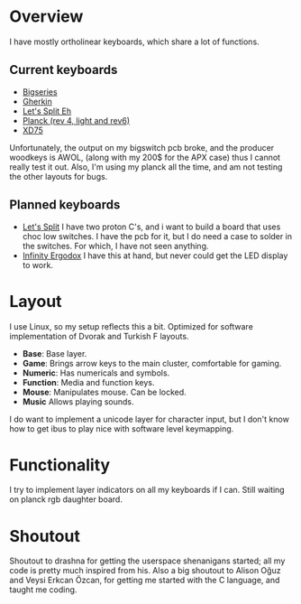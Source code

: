 # Overview

I have mostly ortholinear keyboards, which share a lot of functions.

## Current keyboards

* [Bigseries](../../keyboards/bigseries/1key/keymaps/bbaserdem)
* [Gherkin](../../keyboards/40percentclub/gherkin/keymaps/bbaserdem)
* [Let's Split Eh](../../keyboards/lets_split_eh/keymaps/bbaserdem)
* [Planck (rev 4, light and rev6)](../../keyboards/planck/keymaps/bbaserdem)
* [XD75](../../keyboards/xd75/keymaps/bbaserdem)

Unfortunately, the output on my bigswitch pcb broke,
and the producer woodkeys is AWOL, (along with my 200$ for the APX case)
thus I cannot really test it out.
Also, I'm using my planck all the time,
and am not testing the other layouts for bugs.

## Planned keyboards

* [Let's Split](../../keyboards/lets_split/keymaps/bbaserdem)
I have two proton C's, and i want to build a board that uses choc low switches.
I have the pcb for it, but I do need a case to solder in the switches.
For which, I have not seen anything.
* [Infinity Ergodox](../../keyboards/ergodox_infinity/keymaps/bbaserdem)
I have this at hand, but never could get the LED display to work.


# Layout

I use Linux, so my setup reflects this a bit.
Optimized for software implementation of Dvorak and Turkish F layouts.

* **Base**: Base layer.
* **Game**: Brings arrow keys to the main cluster, comfortable for gaming.
* **Numeric**: Has numericals and symbols.
* **Function**: Media and function keys.
* **Mouse**: Manipulates mouse. Can be locked.
* **Music** Allows playing sounds.

I do want to implement a unicode layer for character input,
but I don't know how to get ibus to play nice with software level keymapping.

# Functionality

I try to implement layer indicators on all my keyboards if I can.
Still waiting on planck rgb daughter board.

# Shoutout

Shoutout to drashna for getting the userspace shenanigans started;
all my code is pretty much inspired from his.
Also a big shoutout to Alison Oğuz and Veysi Erkcan Özcan,
for getting me started with the C language,
and taught me coding.
